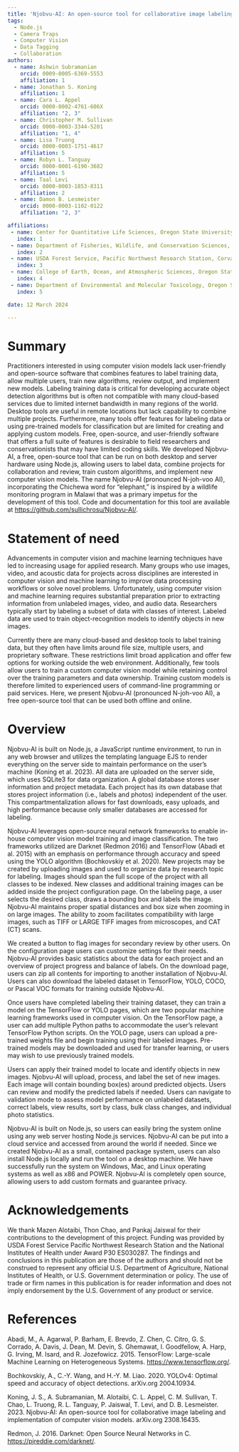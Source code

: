 ```yaml
---
title: 'Njobvu-AI: An open-source tool for collaborative image labeling and implementation of computer vision models'
tags:
  - Node.js
  - Camera Traps
  - Computer Vision
  - Data Tagging
  - Collaboration
authors:
  - name: Ashwin Subramanian
    orcid: 0009-0005-6369-5553
    affiliation: 1 
  - name: Jonathan S. Koning
    affiliation: 1
  - name: Cara L. Appel
    orcid: 0000-0002-4761-606X
    affiliation: "2, 3"
  - name: Christopher M. Sullivan
    orcid: 0000-0003-3344-5201
    affiliation: "1, 4"
  - name: Lisa Truong
    orcid: 0000-0003-1751-4617
    affiliation: 5
  - name: Robyn L. Tanguay
    orcid: 0000-0001-6190-3682
    affiliation: 5
  - name: Taal Levi
    orcid: 0000-0003-1853-8311
    affiliation: 2
  - name: Damon B. Lesmeister
    orcid: 0000-0003-1102-0122
    affiliation: "2, 3"

affiliations:
 - name: Center for Quantitative Life Sciences, Oregon State University, Corvallis, Oregon, USA
   index: 1
 - name: Department of Fisheries, Wildlife, and Conservation Sciences, Oregon State University, Corvallis, Oregon, USA
   index: 2
 - name: USDA Forest Service, Pacific Northwest Research Station, Corvallis, Oregon, USA
   index: 3
 - name: College of Earth, Ocean, and Atmospheric Sciences, Oregon State University, Corvallis, Oregon, USA
   index: 4
 - name: Department of Environmental and Molecular Toxicology, Oregon State University, Corvallis, Oregon, USA
   index: 5

date: 12 March 2024

---
```


# Summary

Practitioners interested in using computer vision models lack user-friendly and open-source software that combines features to label training data, allow multiple users, train new algorithms, review output, and implement new models. Labeling training data is critical for developing accurate object detection algorithms but is often not compatible with many cloud-based services due to limited internet bandwidth in many regions of the world. Desktop tools are useful in remote locations but lack capability to combine multiple projects. Furthermore, many tools offer features for labeling data or using pre-trained models for classification but are limited for creating and applying custom models. Free, open-source, and user-friendly software that offers a full suite of features is desirable to field researchers and conservationists that may have limited coding skills. We developed Njobvu-AI, a free, open-source tool that can be run on both desktop and server hardware using Node.js, allowing users to label data, combine projects for collaboration and review, train custom algorithms, and implement new computer vision models. The name Njobvu-AI (pronounced N-joh-voo AI), incorporating the Chichewa word for “elephant,” is inspired by a wildlife monitoring program in Malawi that was a primary impetus for the development of this tool. Code and documentation for this tool are available at https://github.com/sullichrosu/Njobvu-AI/.

# Statement of need

Advancements in computer vision and machine learning techniques have led to increasing usage for applied research. Many groups who use images, video, and acoustic data for projects across disciplines are interested in computer vision and machine learning to improve data processing workflows or solve novel problems. Unfortunately, using computer vision and machine learning requires substantial preparation prior to extracting information from unlabeled images, video, and audio data. Researchers typically start by labeling a subset of data with classes of interest. Labeled data are used to train object-recognition models to identify objects in new images.

Currently there are many cloud-based and desktop tools to label training data, but they often have limits around file size, multiple users, and proprietary software. These restrictions limit broad application and offer few options for working outside the web environment. Additionally, few tools allow users to train a custom computer vision model while retaining control over the training parameters and data ownership. Training custom models is therefore limited to experienced users of command-line programming or paid services. Here, we present Njobvu-AI (pronounced N-joh-voo AI), a free open-source tool that can be used both offline and online.

# Overview

Njobvu-AI is built on Node.js, a JavaScript runtime environment, to run in any web browser and utilizes the templating language EJS to render everything on the server side to maintain performance on the user’s machine (Koning et al. 2023). All data are uploaded on the server side, which uses SQLite3 for data organization. A global database stores user information and project metadata. Each project has its own database that stores project information (i.e., labels and photos) independent of the user. This compartmentalization allows for fast downloads, easy uploads, and high performance because only smaller databases are accessed for labeling.

Njobvu-AI leverages open-source neural network frameworks to enable in-house computer vision model training and image classification. The two frameworks utilized are Darknet (Redmon 2016) and TensorFlow (Abadi et al. 2015) with an emphasis on performance through accuracy and speed using the YOLO algorithm (Bochkovskiy et al. 2020). New projects may be created by uploading images and used to organize data by research topic for labeling. Images should span the full scope of the project with all classes to be indexed. New classes and additional training images can be added inside the project configuration page. On the labeling page, a user selects the desired class, draws a bounding box and labels the image. Njobvu-AI maintains proper spatial distances and box size when zooming in on large images. The ability to zoom facilitates compatibility with large images, such as TIFF or LARGE TIFF images from microscopes, and CAT (CT) scans.

We created a button to flag images for secondary review by other users. On the configuration page users can customize settings for their needs. Njobvu-AI provides basic statistics about the data for each project and an overview of project progress and balance of labels. On the download page, users can zip all contents for importing to another installation of Njobvu-AI. Users can also download the labeled dataset in TensorFlow, YOLO, COCO, or Pascal VOC formats for training outside Njobvu-AI.

Once users have completed labeling their training dataset, they can train a model on the TensorFlow or YOLO pages, which are two popular machine learning frameworks used in computer vision. On the TensorFlow page, a user can add multiple Python paths to accommodate the user’s relevant TensorFlow Python scripts. On the YOLO page, users can upload a pre-trained weights file and begin training using their labeled images. Pre-trained models may be downloaded and used for transfer learning, or users may wish to use previously trained models.

Users can apply their trained model to locate and identify objects in new images. Njobvu-AI will upload, process, and label the set of new images. Each image will contain bounding box(es) around predicted objects. Users can review and modify the predicted labels if needed. Users can navigate to validation mode to assess model performance on unlabeled datasets, correct labels, view results, sort by class, bulk class changes, and individual photo statistics.

Njobvu-AI is built on Node.js, so users can easily bring the system online using any web server hosting Node.js services. Njobvu-AI can be put into a cloud service and accessed from around the world if needed. Since we created Njobvu-AI as a small, contained package system, users can also install Node.js locally and run the tool on a desktop machine. We have successfully run the system on Windows, Mac, and Linux operating systems as well as x86 and POWER. Njobvu-AI is completely open source, allowing users to add custom formats and guarantee privacy.

# Acknowledgements

We thank Mazen Alotaibi, Thon Chao, and Pankaj Jaiswal for their contributions to the development of this project. Funding was provided by USDA Forest Service Pacific Northwest Research Station and the National Institutes of Health under Award P30 ES030287. The findings and conclusions in this publication are those of the authors and should not be construed to represent any official U.S. Department of Agriculture, National Institutes of Health, or U.S. Government determination or policy. The use of trade or firm names in this publication is for reader information and does not imply endorsement by the U.S. Government of any product or service.

# References

Abadi, M., A. Agarwal, P. Barham, E. Brevdo, Z. Chen, C. Citro, G. S. Corrado, A. Davis, J. Dean, M. Devin, S. Ghemawat, I. Goodfellow, A. Harp, G. Irving, M. Isard, and R. Jozefowicz. 2015. TensorFlow: Large-scale Machine Learning on Heterogeneous Systems. https://www.tensorflow.org/.

Bochkovskiy, A., C.-Y. Wang, and H.-Y. M. Liao. 2020. YOLOv4: Optimal speed and accuracy of object detections. arXiv.org 2004.10934.

Koning, J. S., A. Subramanian, M. Alotaibi, C. L. Appel, C. M. Sullivan, T. Chao, L. Truong, R. L. Tanguay, P. Jaiswal, T. Levi, and D. B. Lesmeister. 2023. Njobvu-AI: An open-source tool for collaborative image labeling and implementation of computer vision models. arXiv.org 2308.16435.

Redmon, J. 2016. Darknet: Open Source Neural Networks in C. https://pjreddie.com/darknet/.
